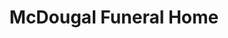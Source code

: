 ---
title: "McDougal Funeral Home"
url: /taylorsville/mcdougal-funeral-home/
shop: funeral directors
---